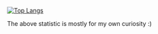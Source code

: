 [![Top Langs](https://github-readme-stats.vercel.app/api/top-langs/?username=roangelova&langs_count=7&layout=compact)](https://github.com/anuraghazra/github-readme-stats)

The above statistic is mostly for my own curiosity :)

